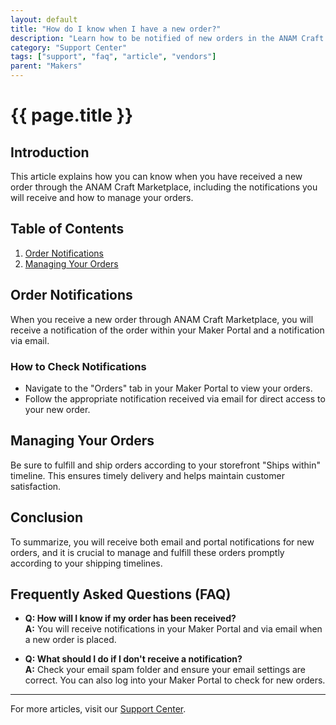 ```yaml
---
layout: default
title: "How do I know when I have a new order?"
description: "Learn how to be notified of new orders in the ANAM Craft Marketplace."
category: "Support Center"
tags: ["support", "faq", "article", "vendors"]
parent: "Makers"
---
```


# {{ page.title }}

## Introduction

This article explains how you can know when you have received a new order through the ANAM Craft Marketplace, including the notifications you will receive and how to manage your orders.

## Table of Contents
1. [Order Notifications](#order-notifications)
2. [Managing Your Orders](#managing-your-orders)

## Order Notifications

When you receive a new order through ANAM Craft Marketplace, you will receive a notification of the order within your Maker Portal and a notification via email. 

### How to Check Notifications

- Navigate to the "Orders" tab in your Maker Portal to view your orders.
- Follow the appropriate notification received via email for direct access to your new order.

## Managing Your Orders

Be sure to fulfill and ship orders according to your storefront "Ships within" timeline. This ensures timely delivery and helps maintain customer satisfaction.

## Conclusion

To summarize, you will receive both email and portal notifications for new orders, and it is crucial to manage and fulfill these orders promptly according to your shipping timelines.

## Frequently Asked Questions (FAQ)

- **Q: How will I know if my order has been received?**  
  **A:** You will receive notifications in your Maker Portal and via email when a new order is placed.

- **Q: What should I do if I don't receive a notification?**  
  **A:** Check your email spam folder and ensure your email settings are correct. You can also log into your Maker Portal to check for new orders.

---

For more articles, visit our [Support Center](https://support.anamcraft.com).